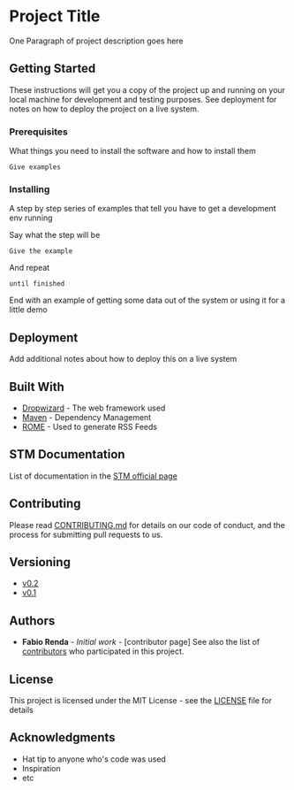 # Project Title

One Paragraph of project description goes here

## Getting Started

These instructions will get you a copy of the project up and running on your local machine for development and testing purposes. See deployment for notes on how to deploy the project on a live system.

### Prerequisites

What things you need to install the software and how to install them

```
Give examples
```

### Installing

A step by step series of examples that tell you have to get a development env running

Say what the step will be

```
Give the example
```

And repeat

```
until finished
```

End with an example of getting some data out of the system or using it for a little demo


## Deployment

Add additional notes about how to deploy this on a live system

## Built With

* [Dropwizard](http://www.dropwizard.io/1.0.2/docs/) - The web framework used
* [Maven](https://maven.apache.org/) - Dependency Management
* [ROME](https://rometools.github.io/rome/) - Used to generate RSS Feeds

## STM Documentation

List of documentation in the [STM official page](http://stmvalidation.eu/documents/)


## Contributing

Please read [CONTRIBUTING.md](https://github.com/flabe81/Repository-Structure-Template/blob/master/docs/contributing.md) for details on our code of conduct, and the process for submitting pull requests to us.

## Versioning

- [v0.2](docs/changelog/0.2.md)
- [v0.1](docs/changelog/0.1.md)


## Authors

* **Fabio Renda** - *Initial work* - [contributor page]
See also the list of [contributors](docs/contribute/contributors.md) who participated in this project.

## License

This project is licensed under the MIT License - see the [LICENSE](LICENSE) file for details

## Acknowledgments

* Hat tip to anyone who's code was used
* Inspiration
* etc

